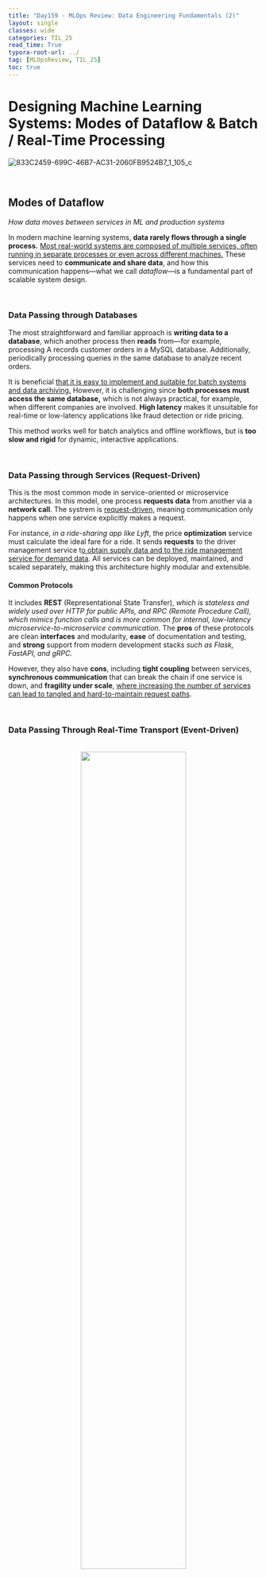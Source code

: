 ```yaml
---
title: "Day159 - MLOps Review: Data Engineering Fundamentals (2)"
layout: single
classes: wide
categories: TIL_25
read_time: True
typora-root-url: ../
tag: [MLOpsReview, TIL_25]
toc: true 
---
```


# Designing Machine Learning Systems: Modes of Dataflow & Batch / Real-Time Processing

![833C2459-699C-46B7-AC31-2060FB9524B7_1_105_c](../../images/2025-05-17-TIL25_Day159/833C2459-699C-46B7-AC31-2060FB9524B7_1_105_c.jpeg)

<br>

## Modes of Dataflow

*How data moves between services in ML and production systems*

In modern machine learning systems, **data rarely flows through a single process.** <u>Most real-world systems are composed of multiple services, often running in separate processes or even across different machines.</u> These services need to **communicate and share data**, and how this communication happens—what we call *dataflow*—is a fundamental part of scalable system design.

<br>

### Data Passing through Databases

The most straightforward and familiar approach is **writing data to a database**, which another process then **reads** from—for example, processing A records customer orders in a MySQL database. Additionally, periodically processing queries in the same database to analyze recent orders.

It is beneficial <u>that it is easy to implement and suitable for batch systems and data archiving.</u> However, it is challenging since **both processes must access the same database,** which is not always practical, for example, when different companies are involved. **High latency** makes it unsuitable for real-time or low-latency applications like fraud detection or ride pricing.

This method works well for batch analytics and offline workflows, but is **too slow and rigid** for dynamic, interactive applications.

<br>

### Data Passing through Services (Request-Driven)

This is the most common mode in service-oriented or microservice architectures. In this model, one process **requests data** from another via a **network call**. The systrem is <u>request-driven,</u> meaning communication only happens when one service explicitly makes a request.

For instance, *in a ride-sharing app like Lyft*, the price **optimization** service must calculate the ideal fare for a ride. It sends **requests** to the driver management service t<u>o obtain supply data and to the ride management service for demand data</u>. All services can be deployed, maintained, and scaled separately, making this architecture highly modular and extensible.

#### Common Protocols 

It includes **REST** (Representational State Transfer), *which is stateless and widely used over HTTP for public APIs, and RPC (Remote Procedure Call), which mimics function calls and is more common for internal, low-latency microservice-to-microservice communication.* The **pros** of these protocols are clean **interfaces** and modularity, **ease** of documentation and testing, and **strong** support from modern development stacks *such as Flask, FastAPI, and gRPC.* 

However, they also have **cons**, including **tight coupling** between services, **synchronous communication** that can break the chain if one service is down, and **fragility under scale**, <u>where increasing the number of services can lead to tangled and hard-to-maintain request paths</u>.

<br>

### Data Passing Through Real-Time Transport (Event-Driven)

<br>

<center>
  <img src="../../images/2025-05-17-TIL25_Day159/image-20250529205823632.png" width="65%"><br><br>
</center>



As systems become more complex, **real-time streaming architectures** offer a more **decoupled, scalable solution**.

Instead of services requesting data from each other, each service **broadcasts events** to a **central broker** (e.g., Kafka, Kinesis). Other services **subscribe** to these events based on topics of interest.

This setup is known as:

- **Event-driven architecture**
- **Publish-subscribe (pubsub)** model

For instance, let’s revisit our ride-sharing app. The **driver** **management** service publishes <u>the predicted number of available drivers every minute</u>. Meanwhile, the **ride management** service publishes <u>expected ride demand</u>. The **price optimization** service <u>subscribes to both topics to calculate surge pricing dynamically.</u>

The **pros** are as follows: **loose coupling**, which means that data producers and consumers don’t need to know about each other; **high availability,** as the broker retains the event for later if a consumer service goes down; and **scalability**, since more services can be added without modifying the producers.

**Broker Responsibilities** involve temporarily holding events (in memory or disk-backed), routing events to the appropriate consumers, and enforcing retention policies (e.g., deleting events after 7 days).

**PubSub** systems like *Kafka* and *Kinesis* broadcast data to all topic subscribers, while **message queues** such as *RabbitMQ* and *RocketMQ* deliver messages to specific intended recipients.

Real-time transports form the backbone of **data-intensive ML systems**, enabling real-time feature generation, model scoring, fraud detection, and more.

<Br>

### Batch vs. Stream Processing

> How do we process data <u>from a database or stream once it is in the system?</u>

**Batch Processing:**  

Batch processing operates on **historical data** stored in data lakes or warehouses. It runs on a schedule, such as nightly aggregation jobs, and utilizes tools like ***MapReduce, Apache Spark, or Airflow.***

**Stream Processing:**  

In contrast, stream processing operates on **real-time data** as it flows through the system. It handles <u>events as they arrive, allowing for rapid responses like detecting fraudulent transactions within one second.</u> Standard tools for stream processing include ***Apache Flink, Kafka Streams, Spark Streaming, or KSQL.***

**Batch Features:**  

Batch processing features often involve slowly-changing attributes, such as user age or average driver rating. This method is <u>less sensitive to latency and typically computes values once a day, storing them in feature stores.</u>

**Streaming Features:**  

Streaming features focus on rapidly changing values, such as the number of drivers available at any moment or the current surge pricing. These features <u>require real-time computation and are essential for live model scoring and responsive machine learning systems.</u>

<br>

#### Stream Processing Engines

To manage complex stream computations like joins, aggregations, and windowing, you’ll need specialized stream processing engines:

- **Apache Flink**: High performance, scalable, supports event-time processing.
- **KSQL** (Kafka’s SQL engine): SQL abstraction over streaming data.
- **Spark Streaming**: Micro-batch processing of streams using Spark APIs.

**Stream** processing is <u>more complex</u> than batch processing. Because data is unbounded and arrives out of order, it must maintain state, such as tracking past events to compute real-time metrics. <u>The system must also handle variable loads and still meet latency guarantees.</u>

However, modern stream engines are **robust and scalable**, and even support **stateful streaming**, making them ideal for ML applications like:

- Real-time pricing
- Credit risk scoring
- Fraud detection
- Real-time personalization

<br>

In real-world ML systems, **you’ll need both batch and streaming architectures**:

| Task                  | Example                                    | Dataflow Mode            |
| --------------------- | ------------------------------------------ | ------------------------ |
| Daily model training  | Retrain fraud model with new logs          | Batch (ETL + offline DB) |
| Real-time scoring     | Predict if a transaction is fraudulent now | Stream (Kafka + Flink)   |
| Feature store updates | Update user rating once a day              | Batch                    |
| Dynamic features      | # of transactions in the last minute       | Stream                   |



Modern ML systems must be built on **flexible, scalable data infrastructure** that combines:

- **Batch and stream processing**
- **Request-driven and event-driven data passing**
- **Relational and NoSQL storage models**

<br><Br>
